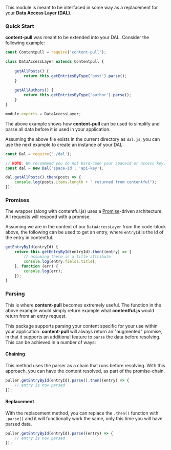 This module is meant to be interfaced in some way as a replacement for your **Data Access Layer (DAL)**.

### Quick Start

**content-pull** was meant to be extended into your DAL. Consider the following example:

```javascript
const Contentpull = require('content-pull');

class DataAccessLayer extends Contentpull {
    
    getAllPosts() {
        return this.getEntriesByType('post').parse();
    }
    
    getAllAuthors() {
        return this.getEntriesByType('author').parse();
    }
}

module.exports = DataAccessLayer;
```

The above example shows how **content-pull** can be used to simplify and parse all
data before it is used in your application.

Assuming the above file exists in the current directory as `dal.js`, you can use the next example to create an instance of your DAL:

```javascript
const Dal = require('./dal');

// NOTE: We recommend you do not hard-code your spaceid or access key.
const dal = new Dal('space-id', 'api-key');

dal.getAllPosts().then(posts => {
    console.log(posts.items.length + " returned from contentful");
});
```

### Promises

The wrapper (along with contentful.js) uses a [Promise](https://developer.mozilla.org/en-US/docs/Web/JavaScript/Reference/Global_Objects/Promise)-driven architecture. All requests will respond with a promise.

Assuming we are in the context of our `DataAccessLayer` from the code-block above, the following can be used to get an entry, where `entryId` is the id of the entry in contentful.

```javascript
getEntryById(entryId) {
    return this.getEntryById(entryId).then((entry) => {
        // assuming there is a title attribute
        console.log(entry.fields.title);
    }, function (err) {
        console.log(err);
    });
}
```

### Parsing

This is where **content-pull** becomes extremely useful. The function in the above example
would simply return example what **contentful.js** would return from an entry request.

This package supports parsing your content specific for your use within your application.
**content-pull** will always return an "augmented" promise, in that it supports an additional feature to
`parse` the data before resolving. This can be achieved in a number of ways:

#### Chaining

This method uses the parser as a chain that runs before resolving.
With this approach, you can have the content resolved, as part of the promise-chain.

```javascript
puller.getEntryById(entryId).parse().then((entry) => {
    // entry is now parsed
});
```

#### Replacement

With the replacement method, you can replace the `.then()` function with `.parse()`
and it will functionally work the same, only this time you will have parsed data.

```javascript
puller.getEntryById(entryId).parse((entry) => {
    // entry is now parsed
});
```
